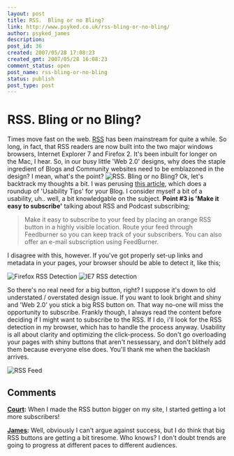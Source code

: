 ```yaml
---
layout: post
title: RSS.  Bling or no Bling?
link: http://www.psyked.co.uk/rss-bling-or-no-bling/
author: psyked_james
description: 
post_id: 36
created: 2007/05/28 17:08:23
created_gmt: 2007/05/28 16:08:23
comment_status: open
post_name: rss-bling-or-no-bling
status: publish
post_type: post
---
```


# RSS.  Bling or no Bling?

Times move fast on the web. [RSS](http://en.wikipedia.org/wiki/Rss) has been mainstream for quite a while. So long, in fact, that RSS readers are now built into the two major windows browsers, Internet Explorer 7 and Firefox 2. It's been inbuilt for longer on the Mac, I hear. So, in our busy little 'Web 2.0' designs, why does the staple ingredient of Blogs and Community websites need to be emblazoned in the design? I mean, what's the point? ![RSS.  Bling or no Bling?](http://uploads.psyked.co.uk/2007/05/rssbling1.gif) Ok, let's backtrack my thoughts a bit. I was perusing [this article](http://www.idratherbewriting.com/2007/04/09/twenty-usability-tips-for-your-blog-%e2%80%94-condensed-from-dozens-of-bloggers-experiences/), which does a roundup of 'Usability Tips' for your Blog. I consider myself a bit of a usability, uh.. well, a bit knowledgable on the subject. **Point #3 is 'Make it easy to subscribe'** talking about RSS and Podcast subscribing; 

> Make it easy to subscribe to your feed by placing an orange RSS button in a highly visible location. Route your feed through Feedburner so you can keep track of your subscribers. You can also offer an e-mail subscription using FeedBurner.

I disagree with this, however. If you've got properly set-up links and metadata in your pages, your browser should be able to detect it, like this; 

![Firefox RSS Detection](http://uploads.psyked.co.uk/2007/05/firefoxrss.gif) ![IE7 RSS detection](http://uploads.psyked.co.uk/2007/05/ie7rss.gif)

So there's no real need for a big button, right? I suppose it's down to old understated / overstated design issue. If you want to look bright and shiny and 'Web 2.0' you stick a big RSS button on. That way no-one will miss the opportunity to subscribe. Frankly though, I always read the content before deciding if I might want to subscribe to the RSS. If I do, i'll look for the RSS detection in my browser, which has to handle the process anyway. Usability is all about clarity and optimizing the click-process. So don't go overloading your pages with shiny buttons that aren't nessessary, and don't blithely add them because everyone else does. You'll thank me when the backlash arrives. 

![RSS Feed](http://uploads.psyked.co.uk/2007/05/feed.png)

## Comments

**[Court](#11 "2007-05-30 00:45:57"):** When I made the RSS button bigger on my site, I started getting a lot more subscribers!

**[James](#12 "2007-05-30 21:22:46"):** Well, obviously I can't argue against success, but I do think that big RSS buttons are getting a bit tiresome. Who knows? I don't doubt trends are going to progress at different paces to different audiences.

